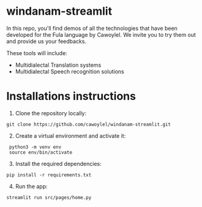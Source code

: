 # windanam-streamlit
In this repo, you'll find demos of all the technologies that have been developed for the Fula language by Cawoylel. We invite you to try them out and provide us your feedbacks.

These tools will include: 
- Multidialectal Translation systems
- Multidialectal Speech recognition solutions
# Installations instructions

1. Clone the repository locally:

```
git clone https://github.com/cawoylel/windanam-streamlit.git
```

2. Create a virtual environment and activate it:
```
 python3 -m venv env
 source env/bin/activate
```

3. Install the required dependencies:
```
pip install -r requirements.txt
```

4. Run the app:

```
streamlit run src/pages/home.py
```